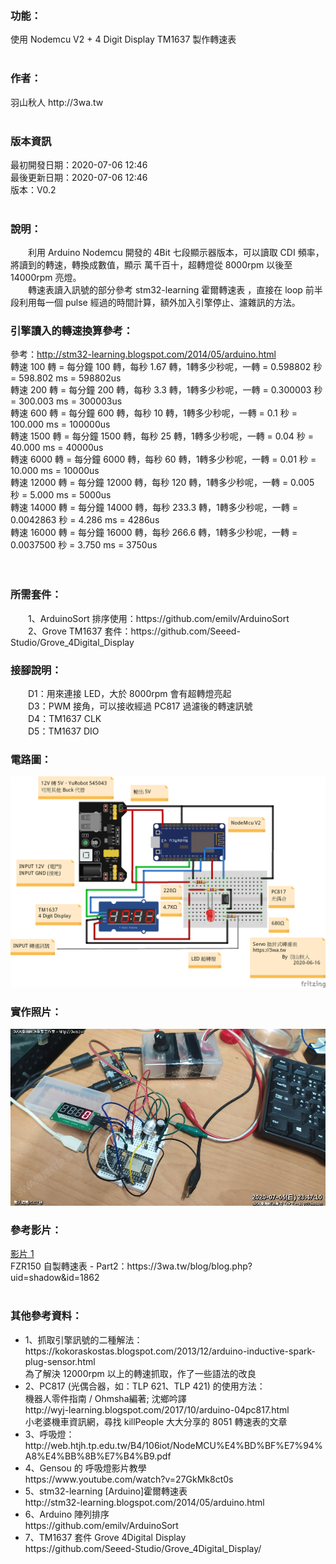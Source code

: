 <h3>功能：</h3>
使用 Nodemcu V2 + 4 Digit Display TM1637 製作轉速表<br>
<br>
<h3>作者：</h3>
羽山秋人 http://3wa.tw <br>
<br>
<h3>版本資訊</h3>
最初開發日期：2020-07-06 12:46<br>
最後更新日期：2020-07-06 12:46<br>
版本：V0.2<br>
<br>
<h3>說明：</h3>
　　利用 Arduino Nodemcu 開發的 4Bit 七段顯示器版本，可以讀取 CDI 頻率，將讀到的轉速，轉換成數值，顯示 萬千百十，超轉燈從 8000rpm 以後至 14000rpm 亮燈。<br>
　　轉速表讀入訊號的部分參考 stm32-learning 霍爾轉速表 ，直接在 loop 前半段利用每一個 pulse 經過的時間計算，額外加入引擎停止、濾雜訊的方法。　
  <br>
<h3>引擎讀入的轉速換算參考：</h3>
  
  參考：http://stm32-learning.blogspot.com/2014/05/arduino.html<br>
  轉速   100 轉 = 每分鐘   100 轉，每秒  1.67 轉，1轉多少秒呢，一轉 = 0.598802   秒 = 598.802 ms = 598802us<br>
  轉速   200 轉 = 每分鐘   200 轉，每秒  3.3  轉，1轉多少秒呢，一轉 = 0.300003   秒 = 300.003 ms = 300003us<br>
  轉速   600 轉 = 每分鐘   600 轉，每秒  10   轉，1轉多少秒呢，一轉 = 0.1        秒 = 100.000 ms = 100000us<br>
  轉速  1500 轉 = 每分鐘  1500 轉，每秒  25   轉，1轉多少秒呢，一轉 = 0.04       秒 =  40.000 ms =  40000us<br>
  轉速  6000 轉 = 每分鐘  6000 轉，每秒  60   轉，1轉多少秒呢，一轉 = 0.01       秒 =  10.000 ms =  10000us<br>
  轉速 12000 轉 = 每分鐘 12000 轉，每秒 120   轉，1轉多少秒呢，一轉 = 0.005      秒 =   5.000 ms =   5000us<br>
  轉速 14000 轉 = 每分鐘 14000 轉，每秒 233.3 轉，1轉多少秒呢，一轉 = 0.0042863  秒 =   4.286 ms =   4286us<br>
  轉速 16000 轉 = 每分鐘 16000 轉，每秒 266.6 轉，1轉多少秒呢，一轉 = 0.0037500  秒 =   3.750 ms =   3750us<br>
  <br>
    <br>
<h3>所需套件：</h3>
　　1、ArduinoSort 排序使用：https://github.com/emilv/ArduinoSort<br>
　　2、Grove TM1637 套件：https://github.com/Seeed-Studio/Grove_4Digital_Display<br>
<h3>接腳說明：</h3>
　　D1：用來連接 LED，大於 8000rpm 會有超轉燈亮起<br>
　　D3：PWM 接角，可以接收經過 PC817 過濾後的轉速訊號<br>
　　D4：TM1637 CLK<br>
　　D5：TM1637 DIO
<br>
<h3>電路圖：</h3>
<img src="screenshot/4Digit_Tachometer.png">
<br>
<h3>實作照片：</h3>
<img src="screenshot/Example.jpg">
<br>
<h3>參考影片：</h3>
<a href="screenshot/video/1.mp4">影片 1</a><br>
FZR150 自製轉速表 - Part2：https://3wa.tw/blog/blog.php?uid=shadow&id=1862<br>
<br>
<h3>其他參考資料：</h3>
<ul>
  <li>1、抓取引擎訊號的二種解法： https://kokoraskostas.blogspot.com/2013/12/arduino-inductive-spark-plug-sensor.html<br>
    為了解決 12000rpm 以上的轉速抓取，作了一些語法的改良</li>
  <li>2、PC817 (光偶合器，如：TLP 621、TLP 421) 的使用方法：<br>
    機器人零件指南 / Ohmsha編著; 沈鄉吟譯<br>  
    http://wyj-learning.blogspot.com/2017/10/arduino-04pc817.html<br>
    小老婆機車資訊網，尋找 killPeople 大大分享的 8051 轉速表的文章<br>
    </li>
  <li>3、呼吸燈：<br>
    http://web.htjh.tp.edu.tw/B4/106iot/NodeMCU%E4%BD%BF%E7%94%A8%E4%BB%8B%E7%B4%B9.pdf<br>
    </li>
  <li>4、Gensou 的 呼吸燈影片教學<br>
    https://www.youtube.com/watch?v=27GkMk8ct0s<br></li>
  <li>5、stm32-learning [Arduino]霍爾轉速表<br> 
    http://stm32-learning.blogspot.com/2014/05/arduino.html</li>
  <li>6、Arduino 陣列排序<br>
    https://github.com/emilv/ArduinoSort</li>
  <li>7、TM1637 套件 Grove 4Digital Display<br>
    https://github.com/Seeed-Studio/Grove_4Digital_Display/</li>
</ul>
